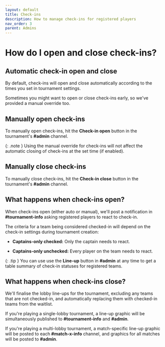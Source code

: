 ```yaml
---
layout: default
title: Check-ins
description: How to manage check-ins for registered players
nav_order: 3
parent: Admins
---
```

# How do I open and close check-ins?

## Automatic check-in open and close

By default, check-ins will open and close automatically according to the times you set in tournament settings.

Sometimes you might want to open or close check-ins early, so we've provided a manual override too.

## Manually open check-ins

To manually open check-ins, hit the **Check-in open** button in the tournament's **#admin** channel.

{: .note }
Using the manual override for check-ins will not affect the automatic closing of check-ins at the set time (if enabled).

## Manually close check-ins

To manually close check-ins, hit the **Check-in close** button in the tournament's **#admin** channel.

## What happens when check-ins open?

When check-ins open (either auto or manual), we'll post a notification in **#tournament-info** asking registered players to react to check-in.

The criteria for a team being considered checked-in will depend on the check-in settings during tournament creation:

-   **Captains-only checked:** Only the captain needs to react.

-   **Captains-only unchecked:** Every player on the team needs to react.

{: .tip }
You can use use the **Line-up** button in **#admin** at any time to get a table summary of check-in statuses for registered teams.

## What happens when check-ins close?

We'll finalise the lobby line-ups for the tournament, excluding any teams that are not checked-in, and automatically replacing them with checked-in teams from the waitlist.

If you're playing a single-lobby tournament, a line-up graphic will be simultaneously published to **#tournament-info** and **#admin**.

If you're playing a multi-lobby tournament, a match-specific line-up graphic will be posted to each **#match-x-info** channel, and graphics for all matches will be posted to **#admin**.
